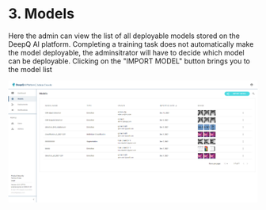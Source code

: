 # 3. Models

Here the admin can view the list of all deployable models stored on the DeepQ AI platform. Completing a training task does not automatically make the model deployable, the adminsitrator will have to decide which model can be deployable. Clicking on the "IMPORT MODEL" button brings you to the model list



![Deployable model list of DeepQ AI platform](<../.gitbook/assets/image (1) (1).png>)







